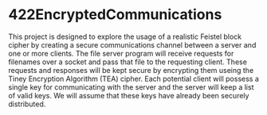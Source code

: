 # 422EncryptedCommunications
This project is designed to explore the usage of a realistic Feistel block cipher by creating a secure communications channel between a server and one or more clients. The file server program will receive requests for filenames over a socket and pass that file to the requesting client. These requests and responses will be kept secure by encrypting them useing the Tiney Encryption Algorithm (TEA) cipher. Each potential client will possess a single key for communicating with the server and the server will keep a list of valid keys. We will assume that these keys have already been securely distributed.
